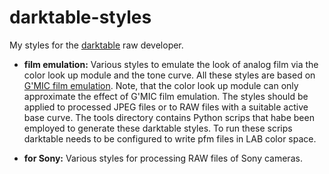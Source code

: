 # darktable-styles

My styles for the [darktable](http://www.darktable.org/) raw developer. 

* **film emulation:** Various styles to emulate the look of analog film via the color look up module and the tone curve.  All these styles are based on [G'MIC film emulation](http://gmic.eu/film_emulation/index.shtml).  Note, that the color look up module can only approximate the effect of G'MIC film emulation.  The styles should be applied to processed JPEG files or to RAW files with a suitable active base curve.  The tools directory contains Python scrips that habe been employed to generate these darktable styles.  To run these scrips darktable needs to be configured to write pfm files in LAB color space.

* **for Sony:** Various styles for processing RAW files of Sony cameras.
